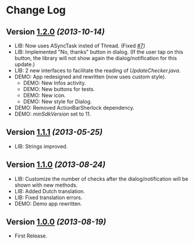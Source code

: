 Change Log
===============================================================================

Version [1.2.0](https://github.com/rampo/UpdateChecker/releases/tag/v1.2.0) *(2013-10-14)*
----------------------------
 * LIB: Now uses ASyncTask insted of Thread. (Fixed [#7](https://github.com/rampo/UpdateChecker/issues/7))
 * LIB: Implemented "No, thanks" button in dialog. (If the user tap on this button, the library will not show again the dialog/notification for this update.)
 * LIB: 2 new interfaces to facilitate the reading of *UpdateChecker.java*.
 * DEMO: App redesigned and rewritten (now uses custom style).
	* DEMO: New Infos activity.
	* DEMO: New buttons for tests.
	* DEMO: New icon.
 	* DEMO: New style for Dialog.
 * DEMO: Removed ActionBarSherlock dependency.
 * DEMO: *minSdkVersion* set to 11.

Version [1.1.1](https://github.com/rampo/UpdateChecker/releases/tag/v1.1.1) *(2013-05-25)*
----------------------------
 * LIB: Strings improved.
 
Version [1.1.0](https://github.com/rampo/UpdateChecker/releases/tag/v1.1.0) *(2013-08-24)*
----------------------------
* LIB: Customize the number of checks after the dialog/notification will be shown with new methods.
* LIB: Added Dutch translation.
* LIB: Fixed translation errors.
* DEMO: Demo app rewritten.
 
Version [1.0.0](https://github.com/rampo/UpdateChecker/releases/tag/v1.0.0) *(2013-08-19)*
----------------------------
 * First Release.